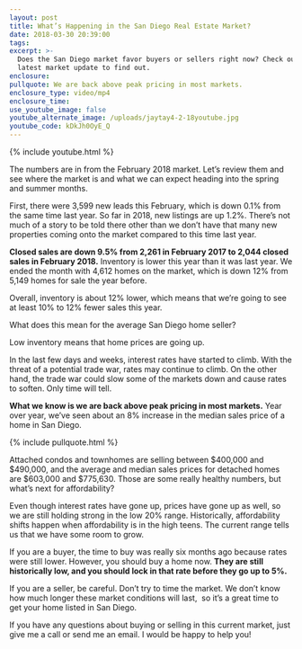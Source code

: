 ```yaml
---
layout: post
title: What’s Happening in the San Diego Real Estate Market?
date: 2018-03-30 20:39:00
tags:
excerpt: >-
  Does the San Diego market favor buyers or sellers right now? Check out my
  latest market update to find out.
enclosure:
pullquote: We are back above peak pricing in most markets.
enclosure_type: video/mp4
enclosure_time:
use_youtube_image: false
youtube_alternate_image: /uploads/jaytay4-2-18youtube.jpg
youtube_code: kDkJh0OyE_Q
---
```


{% include youtube.html %}

The numbers are in from the February 2018 market. Let’s review them and see where the market is and what we can expect heading into the spring and summer months.

First, there were 3,599 new leads this February, which is down 0.1% from the same time last year. So far in 2018, new listings are up 1.2%. There’s not much of a story to be told there other than we don’t have that many new properties coming onto the market compared to this time last year.

**Closed sales are down 9.5% from 2,261 in February 2017 to 2,044 closed sales in February 2018.** Inventory is lower this year than it was last year. We ended the month with 4,612 homes on the market, which is down 12% from 5,149 homes for sale the year before.

Overall, inventory is about 12% lower, which means that we’re going to see at least 10% to 12% fewer sales this year.

What does this mean for the average San Diego home seller?

Low inventory means that home prices are going up.

In the last few days and weeks, interest rates have started to climb. With the threat of a potential trade war, rates may continue to climb. On the other hand, the trade war could slow some of the markets down and cause rates to soften. Only time will tell.

**What we know is we are back above peak pricing in most markets.** Year over year, we’ve seen about an 8% increase in the median sales price of a home in San Diego.

{% include pullquote.html %}

Attached condos and townhomes are selling between $400,000 and $490,000, and the average and median sales prices for detached homes are $603,000 and $775,630. Those are some really healthy numbers, but what’s next for affordability?

Even though interest rates have gone up, prices have gone up as well, so we are still holding strong in the low 20% range. Historically, affordability shifts happen when affordability is in the high teens. The current range tells us that we have some room to grow.

If you are a buyer, the time to buy was really six months ago because rates were still lower. However, you should buy a home now. **They are still historically low, and you should lock in that rate before they go up to 5%.**

If you are a seller, be careful. Don’t try to time the market. We don’t know how much longer these market conditions will last,  so it’s a great time to get your home listed in San Diego.

If you have any questions about buying or selling in this current market, just give me a call or send me an email. I would be happy to help you!